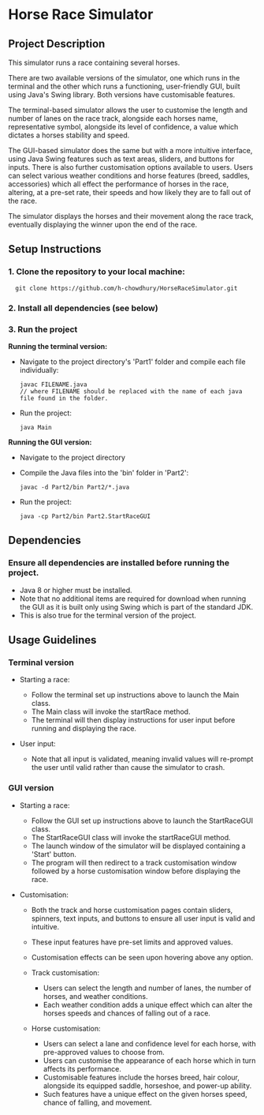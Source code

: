 # Horse Race Simulator


## Project Description
This simulator runs a race containing several horses.

There are two available versions of the simulator, one which runs in the terminal and the other 
which runs a functioning, user-friendly GUI, built using Java's Swing library. Both versions have 
customisable features.

The terminal-based simulator allows the user to customise the length and number of lanes on the 
race track, alongside each horses name, representative symbol, alongside its level of confidence, 
a value which dictates a horses stability and speed.

The GUI-based simulator does the same but with a more intuitive interface, using Java Swing features 
such as text areas, sliders, and buttons for inputs. There is also further customisation options
available to users. Users can select various weather conditions and horse features (breed, saddles, accessories)
which all effect the performance of horses in the race, altering, at a pre-set rate, their speeds and how likely they are to fall out of the race.

The simulator displays the horses and their movement along the race track, eventually displaying the
winner upon the end of the race.


## Setup Instructions
### 1. Clone the repository to your local machine:
      
      git clone https://github.com/h-chowdhury/HorseRaceSimulator.git

### 2. Install all dependencies (see below)

### 3. Run the project

  **Running the terminal version:**

  - Navigate to the project directory's 'Part1' folder and compile each file individually:

        javac FILENAME.java 
        // where FILENAME should be replaced with the name of each java file found in the folder.
    

  - Run the project:

        java Main

  **Running the GUI version:**

  - Navigate to the project directory
  - Compile the Java files into the 'bin' folder in 'Part2':

        javac -d Part2/bin Part2/*.java


  - Run the project:

        java -cp Part2/bin Part2.StartRaceGUI


## Dependencies
### Ensure all dependencies are installed before running the project.
- Java 8 or higher must be installed.
- Note that no additional items are required for download when running the GUI as it is
built only using Swing which is part of the standard JDK. 
- This is also true for the terminal version of the project.


## Usage Guidelines

### Terminal version
  - Starting a race:
    - Follow the terminal set up instructions above to launch the Main class.
    - The Main class will invoke the startRace method.
    - The terminal will then display instructions for user input before running and displaying the race.

  - User input:
    - Note that all input is validated, meaning invalid values will re-prompt the user until 
      valid rather than cause the simulator to crash.
    

### GUI version
  - Starting a race:
    - Follow the GUI set up instructions above to launch the StartRaceGUI class.
    - The StartRaceGUI class will invoke the startRaceGUI method.
    - The launch window of the simulator will be displayed containing a 'Start' button.
    - The program will then redirect to a track customisation window followed by a
      horse customisation window before displaying the race.

  - Customisation:
    - Both the track and horse customisation pages contain sliders, spinners, text inputs,
      and buttons to ensure all user input is valid and intuitive.
    - These input features have pre-set limits and approved values.
    - Customisation effects can be seen upon hovering above any option.

    - Track customisation:
      - Users can select the length and number of lanes, the number of horses, and weather conditions.
      - Each weather condition adds a unique effect which can alter the horses speeds and chances of falling
        out of a race.

    - Horse customisation:
      - Users can select a lane and confidence level for each horse, with pre-approved values to choose from.
      - Users can customise the appearance of each horse which in turn affects its performance.
      - Customisable features include the horses breed, hair colour, alongside its equipped saddle, horseshoe,
        and power-up ability.
      - Such features have a unique effect on the given horses speed, chance of falling, and movement.
      
